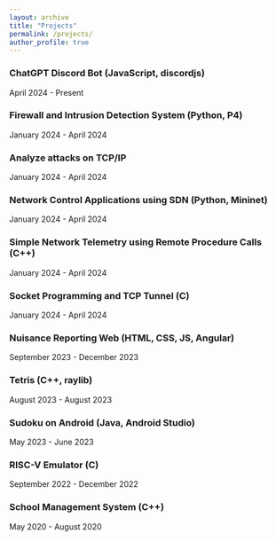 ```yaml
---
layout: archive
title: "Projects"
permalink: /projects/
author_profile: true
---
```


### ChatGPT Discord Bot (JavaScript, discordjs) 
April 2024 - Present

### Firewall and Intrusion Detection System (Python, P4)
January 2024 - April 2024

### Analyze attacks on TCP/IP
January 2024 - April 2024

### Network Control Applications using SDN (Python, Mininet)
January 2024 - April 2024

### Simple Network Telemetry using Remote Procedure Calls (C++)
January 2024 - April 2024

### Socket Programming and TCP Tunnel (C)
January 2024 - April 2024

### Nuisance Reporting Web (HTML, CSS, JS, Angular)
September 2023 - December 2023

### Tetris (C++, raylib)
August 2023 - August 2023

### Sudoku on Android (Java, Android Studio)
May 2023 - June 2023

### RISC-V Emulator (C)
September 2022 - December 2022

### School Management System (C++)
May 2020 - August 2020
